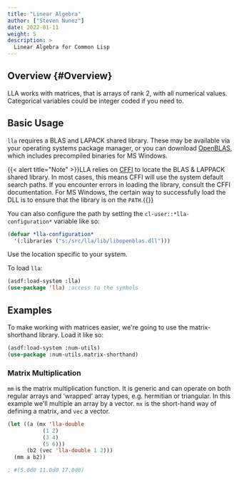 ```yaml
---
title: "Linear Algebra"
author: ["Steven Nunez"]
date: 2022-01-11
weight: 5
description: >
  Linear Algebra for Common Lisp
---
```


## Overview {#Overview}

LLA works with matrices, that is arrays of rank 2, with all numerical values.  Categorical variables could be integer coded if you need to.


## Basic Usage

`lla` requires a BLAS and LAPACK shared library. These may be available via
your operating systems package manager, or you can download [OpenBLAS](https://github.com/xianyi/OpenBLAS), which includes precompiled binaries for MS Windows.

{{< alert title="Note" >}}LLA relies on
[CFFI](https://common-lisp.net/project/cffi/manual/cffi-manual.html)
to locate the BLAS & LAPPACK shared library. In most cases, this means CFFI
will use the system default search paths. If you encounter errors in
loading the library, consult the CFFI documentation. For MS Windows,
the certain way to successfully load the DLL is to ensure that the
library is on the `PATH`.{{</alert >}}

You can also configure the path by setting the `cl-user::*lla-configuration*` variable like so:
```lisp
(defvar *lla-configuration*
  '(:libraries ("s:/src/lla/lib/libopenblas.dll")))
```
Use the location specific to your system.

To load `lla`:

```lisp
(asdf:load-system :lla)
(use-package 'lla) ;access to the symbols
```

## Examples

To make working with matrices easier, we're going to use the matrix-shorthand library.  Load it like so:

```lisp
(asdf:load-system :num-utils)
(use-package :num-utils.matrix-shorthand)
```

### Matrix Multiplication
`mm` is the matrix multiplication function.  It is generic and can operate on both regular arrays and 'wrapped' array types, e.g. hermitian or triangular.  In this example we'll multiple an array by a vector.  `mx` is the short-hand way of defining a matrix, and `vec` a vector.


```lisp
(let ((a (mx 'lla-double
           (1 2)
           (3 4)
           (5 6)))
      (b2 (vec 'lla-double 1 2)))
  (mm a b2))

; #(5.0d0 11.0d0 17.0d0)
```
